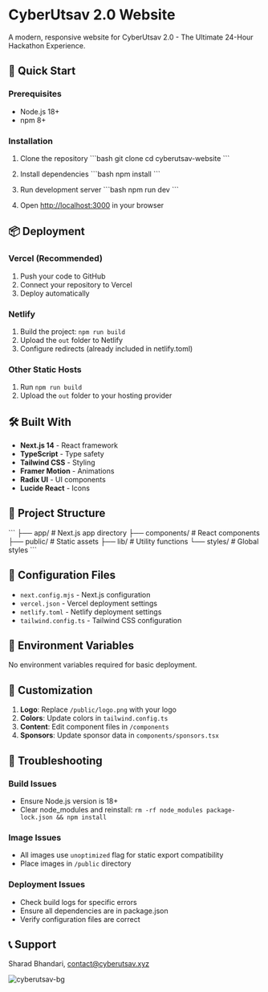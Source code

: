 # CyberUtsav 2.0 Website

A modern, responsive website for CyberUtsav 2.0 - The Ultimate 24-Hour Hackathon Experience.

## 🚀 Quick Start

### Prerequisites
- Node.js 18+ 
- npm 8+

### Installation

1. Clone the repository
\`\`\`bash
git clone <your-repo-url>
cd cyberutsav-website
\`\`\`

2. Install dependencies
\`\`\`bash
npm install
\`\`\`

3. Run development server
\`\`\`bash
npm run dev
\`\`\`

4. Open [http://localhost:3000](http://localhost:3000) in your browser

## 📦 Deployment

### Vercel (Recommended)
1. Push your code to GitHub
2. Connect your repository to Vercel
3. Deploy automatically

### Netlify
1. Build the project: `npm run build`
2. Upload the `out` folder to Netlify
3. Configure redirects (already included in netlify.toml)

### Other Static Hosts
1. Run `npm run build`
2. Upload the `out` folder to your hosting provider

## 🛠️ Built With

- **Next.js 14** - React framework
- **TypeScript** - Type safety
- **Tailwind CSS** - Styling
- **Framer Motion** - Animations
- **Radix UI** - UI components
- **Lucide React** - Icons

## 📁 Project Structure

\`\`\`
├── app/                 # Next.js app directory
├── components/          # React components
├── public/             # Static assets
├── lib/                # Utility functions
└── styles/             # Global styles
\`\`\`

## 🔧 Configuration Files

- `next.config.mjs` - Next.js configuration
- `vercel.json` - Vercel deployment settings
- `netlify.toml` - Netlify deployment settings
- `tailwind.config.ts` - Tailwind CSS configuration

## 📝 Environment Variables

No environment variables required for basic deployment.

## 🎨 Customization

1. **Logo**: Replace `/public/logo.png` with your logo
2. **Colors**: Update colors in `tailwind.config.ts`
3. **Content**: Edit component files in `/components`
4. **Sponsors**: Update sponsor data in `components/sponsors.tsx`

## 🐛 Troubleshooting

### Build Issues
- Ensure Node.js version is 18+
- Clear node_modules and reinstall: `rm -rf node_modules package-lock.json && npm install`

### Image Issues
- All images use `unoptimized` flag for static export compatibility
- Place images in `/public` directory

### Deployment Issues
- Check build logs for specific errors
- Ensure all dependencies are in package.json
- Verify configuration files are correct

## 📞 Support
Sharad Bhandari,
contact@cyberutsav.xyz

![cyberutsav-bg](https://github.com/user-attachments/assets/4d0ca6da-8212-4770-8b73-1bcd3d05c24b)
